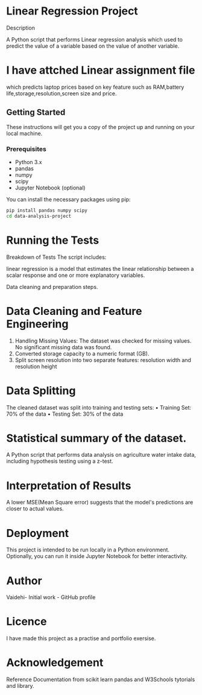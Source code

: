 # Linear Regression Project
Description

A Python script that performs Linear regression analysis which used to predict the value of a variable based on the value of another variable.
# I have attched Linear assignment file 
which predicts laptop prices based on key feature such as RAM,battery life,storage,resolution,screen size and price.

## Getting Started

These instructions will get you a copy of the project up and running on your local machine.

### Prerequisites

- Python 3.x
- pandas
- numpy
- scipy
- Jupyter Notebook (optional)

You can install the necessary packages using pip:

```bash
pip install pandas numpy scipy
cd data-analysis-project
```

# Running the Tests
Breakdown of Tests
The script includes:

linear regression is a model that estimates the linear relationship between a scalar response and one or more explanatory variables.

Data cleaning and preparation steps.

# Data Cleaning and Feature Engineering
1.	Handling Missing Values: The dataset was checked for missing values. No significant missing data was found.
2.	Converted storage capacity to a numeric format (GB).
3.	Split screen resolution into two separate features: resolution width and resolution height
 # Data Splitting
The cleaned dataset was split into training and testing sets:
•	Training Set: 70% of the data
•	Testing Set: 30% of the data

# Statistical summary of the dataset.

A Python script that performs data analysis on agriculture water intake data, including hypothesis testing using a z-test.

# Interpretation of Results
A lower MSE(Mean Square error) suggests that the model's predictions are closer to actual values.
# Deployment
This project is intended to be run locally in a Python environment. Optionally, you can run it inside Jupyter Notebook for better interactivity.

# Author
Vaidehi- Initial work -  GitHub profile

# Licence
I have made this project as a practise and portfolio exersise.

# Acknowledgement
Reference Documentation from scikit learn pandas and W3Schools tytorials and library.

